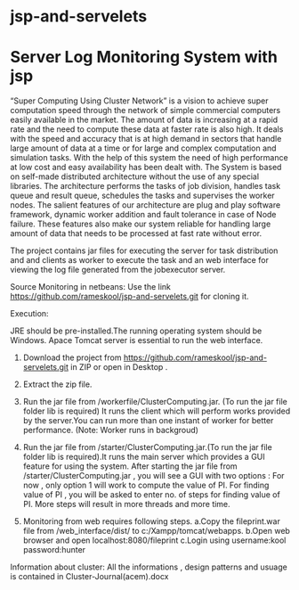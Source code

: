 # jsp-and-servelets
# Server Log Monitoring System with jsp  
“Super Computing Using Cluster Network” is a vision to achieve super computation speed through the network of simple commercial computers easily available in the market. The amount of data is increasing at a rapid rate and the need to compute these data at faster rate is also high. It deals with the speed and accuracy that is at high demand in sectors that handle large amount of data at a time or for large and complex computation and simulation tasks. With the help of this system the need of high performance at low cost and easy availability has been dealt with. The System is based on self-made distributed architecture without the use of any special libraries. The architecture performs the tasks of job division, handles task queue and result queue, schedules the tasks and supervises the worker nodes. The salient features of our architecture are plug and play software framework, dynamic worker addition and fault tolerance in case of Node failure. These features also make our system reliable for handling large amount of data that needs to be processed at fast rate without error.

The project contains jar files for executing the server for task distribution and and clients as worker to execute the task and an web interface for viewing the log file generated from the jobexecutor server.

Source Monitoring in netbeans:
 Use the link https://github.com/rameskool/jsp-and-servelets.git for cloning it.
 
 Execution:
 
   JRE should be pre-installed.The running operating system should be Windows.
   Apace Tomcat server is essential to run the web interface.
   
 1. Download the project from https://github.com/rameskool/jsp-and-servelets.git in ZIP or open in Desktop .
 2. Extract the zip file.
 3. Run the jar file from /workerfile/ClusterComputing.jar. (To run the jar file folder lib is required) It runs the client which will perform works provided by the server.You can run more than one instant of worker for better performance. (Note: Worker runs in backgroud)
 4. Run the jar file from /starter/ClusterComputing.jar.(To run the jar file folder lib is required).It runs the main server which provides a GUI feature for using the system.
    After starting the jar file from /starter/ClusterComputing.jar , you will see a GUI with two options : For now , only option 1 will work to compute the value of PI. For finding value of PI , you will be asked to enter no. of steps for finding value of PI. More steps will result in more threads and more time.
 
 5. Monitoring from web requires following steps.
    a.Copy the fileprint.war file from /web_interface/dist/ to c:/Xampp/tomcat/webapps.
    b.Open web browser and open localhost:8080/fileprint
    c.Login using username:kool password:hunter    

Information about cluster:
 All the informations , design patterns and usuage is contained in Cluster-Journal(acem).docx
